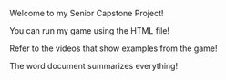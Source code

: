 Welcome to my Senior Capstone Project!

You can run my game using the HTML file!

Refer to the videos that show examples from the game! 

The word document summarizes everything!
